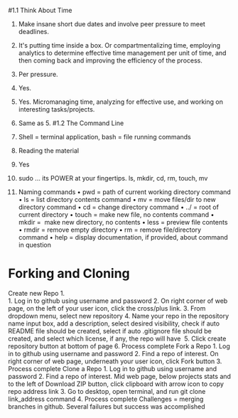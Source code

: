#1.1 Think About Time

1. Make insane short due dates and involve peer pressure to meet deadlines.
2. It's putting time inside a box. Or compartmentalizing time, employing analytics to determine effective time management per unit of time, and then coming back and improving the efficiency of the process.
3. Per pressure.
4. Yes.
5. Yes. Micromanaging time, analyzing for effective use, and working on interesting tasks/projects.
6. Same as 5.
#1.2 The Command Line

1.	Shell = terminal application, bash = file running commands
2.	Reading the material
3.	Yes
4.	sudo ... its POWER at your fingertips. ls, mkdir, cd, rm, touch, mv
5.	Naming commands
	•	pwd = path of current working directory command
	•	ls = list directory contents command
	•	mv = move files/dir to new directory command
	•	cd = change directory command
	•	../ = root of current directory
	•	touch = make new file, no contents command
	•	mkdir =  make new directory, no contents
	•	less = preview file contents
	•	rmdir = remove empty directory
	•	rm = remove file/directory command
	•	help = display documentation, if provided, about command in question
# Forking and Cloning

Create new Repo
	1.	
	1.	Log in to github using username and password
	2.	On right corner of web page, on the left of your user icon, click the cross/plus link.
	3.	From dropdown menu, select new repository
	4.	Name your repo in the repository name input box, add a description, select desired visibility, check if auto README file should be created, select if auto .gitignore file should be created, and select which license, if any, the repo will have 
	5.	Click create repository button at bottom of page
	6.	Process complete
Fork a Repo
	1.	Log in to github using username and password
	2.	Find a repo of interest. On right corner of web page, underneath your user icon, click Fork button
	3.	Process complete
Clone a Repo
	1.	Log in to github using username and password
	2.	Find a repo of interest. Mid web page, below projects stats and to the left of Download ZIP button, click clipboard with arrow icon to copy repo address link
	3.	Go to desktop, open terminal, and run git clone link_address command
	4.	Process complete
Challenges = merging branches in github. Several failures but success was accomplished